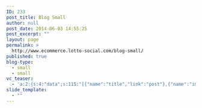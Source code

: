 ```yaml
---
ID: 233
post_title: Blog Small
author: null
post_date: 2014-06-03 14:55:25
post_excerpt: ""
layout: page
permalink: >
  http://www.ecommerce.lotto-social.com/blog-small/
published: true
blog-type:
  - small
  - small
vc_teaser:
  - 'a:2:{s:4:"data";s:115:"[{"name":"title","link":"post"},{"name":"image","image":"featured","link":"none"},{"name":"text","mode":"excerpt"}]";s:7:"bgcolor";s:0:"";}'
slide_template:
  - ""
---
```

